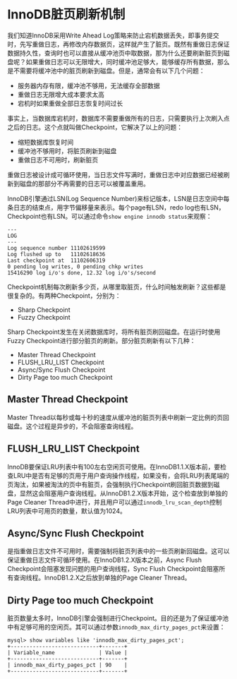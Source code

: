 # InnoDB脏页刷新机制 #

我们知道InnoDB采用Write Ahead Log策略来防止宕机数据丢失，即事务提交时，先写重做日志，再修改内存数据页，这样就产生了脏页。既然有重做日志保证数据持久性，查询时也可以直接从缓冲池页中取数据，那为什么还要刷新脏页到磁盘呢？如果重做日志可以无限增大，同时缓冲池足够大，能够缓存所有数据，那么是不需要将缓冲池中的脏页刷新到磁盘。但是，通常会有以下几个问题：

- 服务器内存有限，缓冲池不够用，无法缓存全部数据
- 重做日志无限增大成本要求太高
- 宕机时如果重做全部日志恢复时间过长

事实上，当数据库宕机时，数据库不需要重做所有的日志，只需要执行上次刷入点之后的日志。这个点就叫做Checkpoint，它解决了以上的问题：

- 缩短数据库恢复时间
- 缓冲池不够用时，将脏页刷新到磁盘
- 重做日志不可用时，刷新脏页

重做日志被设计成可循环使用，当日志文件写满时，重做日志中对应数据已经被刷新到磁盘的那部分不再需要的日志可以被覆盖重用。

InnoDB引擎通过LSN(Log Sequence Number)来标记版本，LSN是日志空间中每条日志的结束点，用字节偏移量来表示。每个page有LSN，redo log也有LSN，Checkpoint也有LSN。可以通过命令`show engine innodb status`来观察：

```
---
LOG
---
Log sequence number 11102619599
Log flushed up to   11102618636
Last checkpoint at  11102606319
0 pending log writes, 0 pending chkp writes
15416290 log i/o's done, 12.32 log i/o's/second
```

Checkpoint机制每次刷新多少页，从哪里取脏页，什么时间触发刷新？这些都是很复杂的。有两种Checkpoint，分别为：

- Sharp Checkpoint  
- Fuzzy Checkpoint  

Sharp Checkpoint发生在关闭数据库时，将所有脏页刷回磁盘。在运行时使用Fuzzy Checkpoint进行部分脏页的刷新。部分脏页刷新有以下几种：

- Master Thread Checkpoint
- FLUSH_LRU_LIST Checkpoint
- Async/Sync Flush Checkpoint
- Dirty Page too much Checkpoint


## Master Thread Checkpoint ##

Master Thread以每秒或每十秒的速度从缓冲池的脏页列表中刷新一定比例的页回磁盘。这个过程是异步的，不会阻塞查询线程。

## FLUSH_LRU_LIST Checkpoint ##

InnoDB要保证LRU列表中有100左右空闲页可使用。在InnoDB1.1.X版本前，要检查LRU中是否有足够的页用于用户查询操作线程，如果没有，会将LRU列表尾端的页淘汰，如果被淘汰的页中有脏页，会强制执行Checkpoint刷回脏页数据到磁盘，显然这会阻塞用户查询线程。从InnoDB1.2.X版本开始，这个检查放到单独的Page Cleaner Thread中进行，并且用户可以通过`innodb_lru_scan_depth`控制LRU列表中可用页的数量，默认值为1024。

## Async/Sync Flush Checkpoint ##

是指重做日志文件不可用时，需要强制将脏页列表中的一些页刷新回磁盘。这可以保证重做日志文件可循环使用。在InnoDB1.2.X版本之前，Async Flush Checkpoint会阻塞发现问题的用户查询线程，Sync Flush Checkpoint会阻塞所有查询线程。InnoDB1.2.X之后放到单独的Page Cleaner Thread。

## Dirty Page too much Checkpoint ##

脏页数量太多时，InnoDB引擎会强制进行Checkpoint。目的还是为了保证缓冲池中有足够可用的空闲页。其可以通过参数`innodb_max_dirty_pages_pct`来设置：

```
mysql> show variables like 'innodb_max_dirty_pages_pct';
+----------------------------+-------+
| Variable_name              | Value |
+----------------------------+-------+
| innodb_max_dirty_pages_pct | 90    |
+----------------------------+-------+
```
